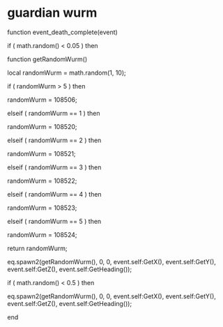 # guardian wurm
function event_death_complete(event)



if ( math.random() < 0.05 ) then




function getRandomWurm()



local randomWurm = math.random(1, 10);







if ( randomWurm > 5 ) then




randomWurm = 108506;








elseif ( randomWurm == 1 ) then




randomWurm = 108520;








elseif ( randomWurm == 2 ) then




randomWurm = 108521;








elseif ( randomWurm == 3 ) then




randomWurm = 108522;








elseif ( randomWurm == 4 ) then




randomWurm = 108523;








elseif ( randomWurm == 5 ) then




randomWurm = 108524;









return randomWurm;






eq.spawn2(getRandomWurm(), 0, 0, event.self:GetX(), event.self:GetY(), event.self:GetZ(), event.self:GetHeading());





if ( math.random() < 0.5 ) then



eq.spawn2(getRandomWurm(), 0, 0, event.self:GetX(), event.self:GetY(), event.self:GetZ(), event.self:GetHeading());

end
